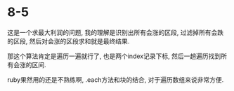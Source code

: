 # 8-5

这是一个求最大利润的问题, 我的理解是识别出所有会涨的区段, 过滤掉所有会跌的区段, 然后对会涨的区段求和就是最终结果.

那这个算法肯定是遍历一遍就行了, 也是两个index记录下标, 然后一趟遍历找到所有会涨的区间.

ruby果然用的还是不熟练啊, .each方法和块的结合, 对于遍历数组来说非常方便.